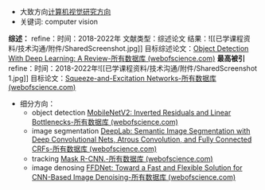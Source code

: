 * 大致方向[计算机视觉研究方向](https://blog.csdn.net/weixin_42788078/article/details/107836243)
* 关键词: computer vision

**综述：**
	refine：时间：2018-2022年 文献类型：综述论文
	结果：![[已学课程资料/技术沟通/附件/SharedScreenshot.jpg]]
	目标综述论文：[Object Detection With Deep Learning: A Review-所有数据库 (webofscience.com)](https://www.webofscience.com/wos/alldb/full-record/WOS:000494702100001)
**最高被引**
	refine：时间：2018-2022年![[已学课程资料/技术沟通/附件/SharedScreenshot 1.jpg]]
	目标论文：[Squeeze-and-Excitation Networks-所有数据库 (webofscience.com)](https://www.webofscience.com/wos/alldb/full-record/WOS:000457843607030)

* 细分方向：
	* object detection
	[MobileNetV2: Inverted Residuals and Linear Bottlenecks-所有数据库 (webofscience.com)](https://www.webofscience.com/wos/alldb/full-record/WOS:000457843604069)
	* image segmentation
	[DeepLab: Semantic Image Segmentation with Deep Convolutional Nets, Atrous Convolution, and Fully Connected CRFs-所有数据库 (webofscience.com)](https://www.webofscience.com/wos/alldb/full-record/WOS:000426687100005)
	* tracking
	[Mask R-CNN.-所有数据库 (webofscience.com)](https://www.webofscience.com/wos/alldb/full-record/MEDLINE:29994331)
	* image denosing
	[FFDNet: Toward a Fast and Flexible Solution for CNN-Based Image Denoising-所有数据库 (webofscience.com)](https://www.webofscience.com/wos/alldb/full-record/WOS:000436462700001)